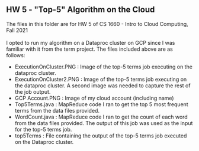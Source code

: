 ## HW 5 - "Top-5" Algorithm on the Cloud

The files in this folder are for HW 5 of CS 1660 - Intro to Cloud Computing, Fall 2021
<br/><br/>
I opted to run my algorithm on a Dataproc cluster on GCP since I was familiar with it from the term project. The files included above are as follows:
- ExecutionOnCluster.PNG : Image of the top-5 terms job executing on the dataproc cluster.
- ExecutionOnCluster2.PNG : Image of the top-5 terms job executing on the dataproc cluster. A second image was needed to capture the rest of the job output.
- GCP Account.PNG : Image of my cloud account (including name)
- Top5Terms.java : MapReduce code I ran to get the top 5 most frequent terms from the data files provided.
- WordCount.java : MapReduce code I ran to get the count of each word from the data files provided. The output of this job was used as the input for the top-5 terms job.
- top5Terms : File containing the output of the top-5 terms job executed on the Dataproc cluster.
